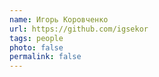 ```yaml
---
name: Игорь Коровченко
url: https://github.com/igsekor
tags: people
photo: false
permalink: false
---
```

